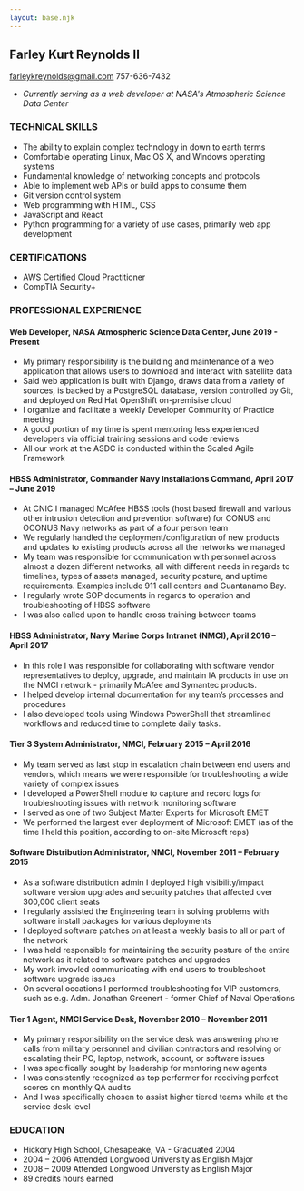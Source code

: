 ```yaml
---
layout: base.njk
---
```


## Farley Kurt Reynolds II
farleykreynolds@gmail.com
757-636-7432

* *Currently serving as a web developer at NASA's Atmospheric Science Data Center*

### TECHNICAL SKILLS

* The ability to explain complex technology in down to earth terms
* Comfortable operating Linux, Mac OS X, and Windows operating systems
* Fundamental knowledge of networking concepts and protocols
* Able to implement web APIs or build apps to consume them
* Git version control system
* Web programming with HTML, CSS
* JavaScript and React
* Python programming for a variety of use cases, primarily web app development


### CERTIFICATIONS

* AWS Certified Cloud Practitioner
* CompTIA Security+

### PROFESSIONAL EXPERIENCE

#### Web Developer, NASA Atmospheric Science Data Center, June 2019 - Present

* My primary responsibility is the building and maintenance of a web application that allows users to download and interact with satellite data
* Said web application is built with Django, draws data from a variety of sources, is backed by a PostgreSQL database, version controlled by Git, and deployed on Red Hat OpenShift on-premisise cloud
* I organize and facilitate a weekly Developer Community of Practice meeting
* A good portion of my time is spent mentoring less experienced developers via official training sessions and code reviews
* All our work at the ASDC is conducted within the Scaled Agile Framework


#### HBSS Administrator, Commander Navy Installations Command, April 2017 – June 2019

* At CNIC I managed McAfee HBSS tools (host based firewall and various other intrusion detection and prevention software) for CONUS and OCONUS Navy networks as part of a four person team
* We regularly handled the deployment/configuration of new products and updates to existing products across all the networks we managed
* My team was responsible for communication with personnel across almost a dozen different networks, all with different needs in regards to timelines, types of assets managed, security posture, and uptime requirements.  Examples include 911 call centers and Guantanamo Bay.
* I regularly wrote SOP documents in regards to operation and troubleshooting of HBSS software
* I was also called upon to handle cross training between teams


#### HBSS Administrator, Navy Marine Corps Intranet (NMCI), April 2016 – April 2017
 
* In this role I was responsible for collaborating with software vendor representatives to deploy, upgrade, and maintain IA products in use on the NMCI network - primarily McAfee and Symantec products.
* I helped develop internal documentation for my team’s processes and procedures
* I also developed tools using Windows PowerShell that streamlined workflows and reduced time to complete daily tasks.


#### Tier 3 System Administrator, NMCI, February 2015 – April 2016

* My team served as last stop in escalation chain between end users and vendors, which means we were responsible for troubleshooting a wide variety of complex issues
* I developed a PowerShell module to capture and record logs for troubleshooting issues with network monitoring software
* I served as one of two Subject Matter Experts for Microsoft EMET 
* We performed the largest ever deployment of Microsoft EMET (as of the time I held this position, according to on-site Microsoft reps)
 

#### Software Distribution Administrator, NMCI, November 2011 – February 2015

* As a software distribution admin I deployed high visibility/impact software version upgrades and security patches that affected over 300,000 client seats 
* I regularly assisted the Engineering team in solving problems with software install packages for various deployments 
* I deployed software patches on at least a weekly basis to all or part of the network 
* I was held responsible for maintaining the security posture of the entire network as it related to software patches and upgrades
* My work invovled communicating with end users to troubleshoot software upgrade issues
* On several occations I performed troubleshooting for VIP customers, such as e.g. Adm. Jonathan Greenert - former Chief of Naval Operations


#### Tier 1 Agent, NMCI Service Desk, November 2010 – November 2011

* My primary responsibility on the service desk was answering phone calls from military personnel and civilian contractors and resolving or escalating their PC, laptop, network, account, or software issues
* I was specifically sought by leadership for mentoring new agents 
* I was consistently recognized as top performer for receiving perfect scores on monthly QA audits 
* And I was specifically chosen to assist higher tiered teams while at the service desk level


### EDUCATION 

* Hickory High School, Chesapeake, VA - Graduated 2004
* 2004 – 2006 Attended Longwood University as English Major 
* 2008 – 2009 Attended Longwood University as English Major
* 89 credits hours earned

